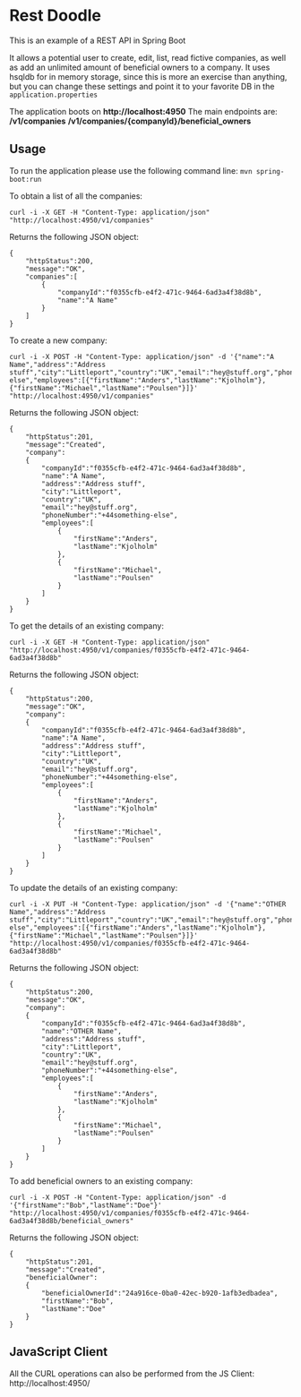 # Rest Doodle

This is an example of a REST API in Spring Boot

It allows a potential user to create, edit, list, read fictive companies, as well as add an unlimited amount of beneficial owners to a company.
It uses hsqldb for in memory storage, since this is more an exercise than anything, but you can change these settings and point it to your favorite DB in the `application.properties`

The application boots on **http://localhost:4950**
The main endpoints are: 
**/v1/companies**
**/v1/companies/{companyId}/beneficial_owners**

## Usage

To run the application please use the following command line:
`mvn spring-boot:run` 

To obtain a list of all the companies:
```
curl -i -X GET -H "Content-Type: application/json" "http://localhost:4950/v1/companies"
```

Returns the following JSON object:
```
{
    "httpStatus":200,
    "message":"OK",
    "companies":[
        {
            "companyId":"f0355cfb-e4f2-471c-9464-6ad3a4f38d8b",
            "name":"A Name"
        }
    ]
}
```

To create a new company:
```
curl -i -X POST -H "Content-Type: application/json" -d '{"name":"A Name","address":"Address stuff","city":"Littleport","country":"UK","email":"hey@stuff.org","phoneNumber":"+44something-else","employees":[{"firstName":"Anders","lastName":"Kjolholm"},{"firstName":"Michael","lastName":"Poulsen"}]}' "http://localhost:4950/v1/companies"
```

Returns the following JSON object:
```
{
    "httpStatus":201,
    "message":"Created",
    "company":
    {
        "companyId":"f0355cfb-e4f2-471c-9464-6ad3a4f38d8b",
        "name":"A Name",
        "address":"Address stuff",
        "city":"Littleport",
        "country":"UK",
        "email":"hey@stuff.org",
        "phoneNumber":"+44something-else",
        "employees":[
            {
                "firstName":"Anders",
                "lastName":"Kjolholm"
            },
            {
                "firstName":"Michael",
                "lastName":"Poulsen"
            }
        ]
    }
}
```

To get the details of an existing company:
```
curl -i -X GET -H "Content-Type: application/json" "http://localhost:4950/v1/companies/f0355cfb-e4f2-471c-9464-6ad3a4f38d8b"
```

Returns the following JSON object:
```
{
    "httpStatus":200,
    "message":"OK",
    "company":
    {
        "companyId":"f0355cfb-e4f2-471c-9464-6ad3a4f38d8b",
        "name":"A Name",
        "address":"Address stuff",
        "city":"Littleport",
        "country":"UK",
        "email":"hey@stuff.org",
        "phoneNumber":"+44something-else",
        "employees":[
            {
                "firstName":"Anders",
                "lastName":"Kjolholm"
            },
            {
                "firstName":"Michael",
                "lastName":"Poulsen"
            }
        ]
    }
}
```

To update the details of an existing company:
```
curl -i -X PUT -H "Content-Type: application/json" -d '{"name":"OTHER Name","address":"Address stuff","city":"Littleport","country":"UK","email":"hey@stuff.org","phoneNumber":"+44something-else","employees":[{"firstName":"Anders","lastName":"Kjolholm"},{"firstName":"Michael","lastName":"Poulsen"}]}' "http://localhost:4950/v1/companies/f0355cfb-e4f2-471c-9464-6ad3a4f38d8b"
```

Returns the following JSON object:
```
{
    "httpStatus":200,
    "message":"OK",
    "company":
    {
        "companyId":"f0355cfb-e4f2-471c-9464-6ad3a4f38d8b",
        "name":"OTHER Name",
        "address":"Address stuff",
        "city":"Littleport",
        "country":"UK",
        "email":"hey@stuff.org",
        "phoneNumber":"+44something-else",
        "employees":[
            {
                "firstName":"Anders",
                "lastName":"Kjolholm"
            },
            {
                "firstName":"Michael",
                "lastName":"Poulsen"
            }
        ]
    }
}
```

To add beneficial owners to an existing company:
```
curl -i -X POST -H "Content-Type: application/json" -d '{"firstName":"Bob","lastName":"Doe"}' "http://localhost:4950/v1/companies/f0355cfb-e4f2-471c-9464-6ad3a4f38d8b/beneficial_owners"
```

Returns the following JSON object:
```
{
    "httpStatus":201,
    "message":"Created",
    "beneficialOwner":
    {
        "beneficialOwnerId":"24a916ce-0ba0-42ec-b920-1afb3edbadea",
        "firstName":"Bob",
        "lastName":"Doe"
    }
}
```
## JavaScript Client
All the CURL operations can also be performed from the JS Client:
http://localhost:4950/
